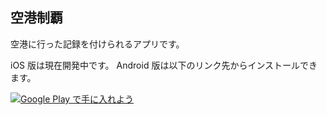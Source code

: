 ## 空港制覇

空港に行った記録を付けられるアプリです。

iOS 版は現在開発中です。 Android 版は以下のリンク先からインストールできます。

<a href='https://play.google.com/store/apps/details?id=io.github.tasugi.airportconquest&utm_source=lp&pcampaignid=pcampaignidMKT-Other-global-all-co-prtnr-py-PartBadge-Mar2515-1'><img alt='Google Play で手に入れよう' src='https://play.google.com/intl/en_us/badges/static/images/badges/ja_badge_web_generic.png'/></a>

